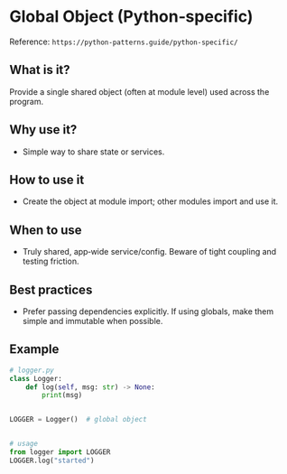 # Global Object (Python‑specific)

Reference: `https://python-patterns.guide/python-specific/`

## What is it?

Provide a single shared object (often at module level) used across the program.

## Why use it?

- Simple way to share state or services.

## How to use it

- Create the object at module import; other modules import and use it.

## When to use

- Truly shared, app‑wide service/config. Beware of tight coupling and testing friction.

## Best practices

- Prefer passing dependencies explicitly. If using globals, make them simple and immutable when possible.

## Example

```python
# logger.py
class Logger:
    def log(self, msg: str) -> None:
        print(msg)


LOGGER = Logger()  # global object


# usage
from logger import LOGGER
LOGGER.log("started")
```

